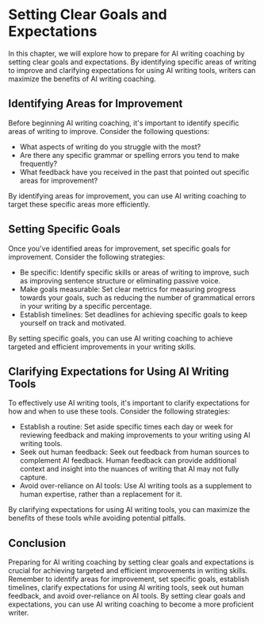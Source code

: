 Setting Clear Goals and Expectations
================================================================================

In this chapter, we will explore how to prepare for AI writing coaching by setting clear goals and expectations. By identifying specific areas of writing to improve and clarifying expectations for using AI writing tools, writers can maximize the benefits of AI writing coaching.

Identifying Areas for Improvement
---------------------------------

Before beginning AI writing coaching, it's important to identify specific areas of writing to improve. Consider the following questions:

* What aspects of writing do you struggle with the most?
* Are there any specific grammar or spelling errors you tend to make frequently?
* What feedback have you received in the past that pointed out specific areas for improvement?

By identifying areas for improvement, you can use AI writing coaching to target these specific areas more efficiently.

Setting Specific Goals
----------------------

Once you've identified areas for improvement, set specific goals for improvement. Consider the following strategies:

* Be specific: Identify specific skills or areas of writing to improve, such as improving sentence structure or eliminating passive voice.
* Make goals measurable: Set clear metrics for measuring progress towards your goals, such as reducing the number of grammatical errors in your writing by a specific percentage.
* Establish timelines: Set deadlines for achieving specific goals to keep yourself on track and motivated.

By setting specific goals, you can use AI writing coaching to achieve targeted and efficient improvements in your writing skills.

Clarifying Expectations for Using AI Writing Tools
--------------------------------------------------

To effectively use AI writing tools, it's important to clarify expectations for how and when to use these tools. Consider the following strategies:

* Establish a routine: Set aside specific times each day or week for reviewing feedback and making improvements to your writing using AI writing tools.
* Seek out human feedback: Seek out feedback from human sources to complement AI feedback. Human feedback can provide additional context and insight into the nuances of writing that AI may not fully capture.
* Avoid over-reliance on AI tools: Use AI writing tools as a supplement to human expertise, rather than a replacement for it.

By clarifying expectations for using AI writing tools, you can maximize the benefits of these tools while avoiding potential pitfalls.

Conclusion
----------

Preparing for AI writing coaching by setting clear goals and expectations is crucial for achieving targeted and efficient improvements in writing skills. Remember to identify areas for improvement, set specific goals, establish timelines, clarify expectations for using AI writing tools, seek out human feedback, and avoid over-reliance on AI tools. By setting clear goals and expectations, you can use AI writing coaching to become a more proficient writer.
